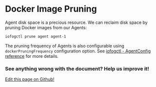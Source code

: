 # Docker Image Pruning

Agent disk space is a precious resource. We can reclaim disk space by pruning Docker images from our Agents:

```bash
iofogctl prune agent agent-1
```

The pruning frequency of Agents is also configurable using `dockerPruningFrequency` configuration option. See [iofogctl - AgentConfig reference](../reference-iofogctl/reference-agent.html) for more details.

<aside class="notifications contribute">
  <h3><img src="/images/icos/ico-github.svg" alt="">See anything wrong with the document? Help us improve it!</h3>
  <a href="https://github.com/eclipse-iofog/iofog.org/edit/develop/content/docs/3.0/agent-management/docker-image-pruning.md"
    target="_blank">
    <p>Edit this page on Github!</p>
  </a>
</aside>
